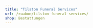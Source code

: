 ```yaml
---
title: "Tilston Funeral Services"
url: /ruabon/tilston-funeral-services/
shop: Bestattungen
---
```

